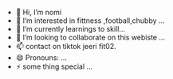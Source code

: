 - 👋 Hi, I’m nomi
- 👀 I’m interested in fittness ,football,chubby ...
- 🌱 I’m currently learnings  to skill...
- 💞️ I’m looking to collaborate on this webiste ...
- 📫 contact on tiktok jeeri fit02.
- 😄 Pronouns: ...
- ⚡ some thing special
  ...

<!---
OMAN-sys/OMAN-sys is a ✨ special ✨ repository because its `README.md` (this file) appears on your GitHub profile.
You can click the Preview link to take a look at your changes.
--->
